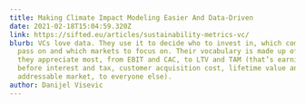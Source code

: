 ```yaml
---
title: Making Climate Impact Modeling Easier And Data-Driven
date: 2021-02-18T15:04:59.320Z
link: https://sifted.eu/articles/sustainability-metrics-vc/
blurb: VCs love data. They use it to decide who to invest in, which companies to
  pass on and which markets to focus on. Their vocabulary is made up of the KPIs
  they appreciate most, from EBIT and CAC, to LTV and TAM (that’s earnings
  before interest and tax, customer acquisition cost, lifetime value and total
  addressable market, to everyone else).
author: Danijel Visevic
---
```

